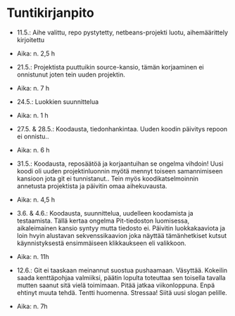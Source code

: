 # Tuntikirjanpito

* 11.5.: Aihe valittu, repo pystytetty, netbeans-projekti luotu, aihemäärittely kirjoitettu
* Aika: n. 2,5 h

* 21.5.: Projektista puuttuikin source-kansio, tämän korjaaminen ei onnistunut joten tein uuden projektin.
* Aika: n. 7 h

* 24.5.: Luokkien suunnittelua
* Aika: n. 1 h

* 27.5. & 28.5.: Koodausta, tiedonhankintaa. Uuden koodin päivitys repoon ei onnistu..
* Aika: n. 6 h

* 31.5.: Koodausta, reposäätöä ja korjaantuihan se ongelma vihdoin! Uusi koodi oli uuden projektinluonnin myötä mennyt toiseen samannimiseen kansioon jota git ei tunnistanut.. Tein myös koodikatselmoinnin annetusta projektista ja päivitin omaa aihekuvausta.
* Aika: n. 4,5 h

* 3.6. & 4.6.: Koodausta, suunnittelua, uudelleen koodamista ja testaamista. Tällä kertaa ongelma Pit-tiedoston luomisessa, aikaleimainen kansio syntyy mutta tiedosto ei. Päivitin luokkakaaviota ja loin hvyin alustavan sekvenssikaavion joka näyttää tämänhetkiset kutsut käynnistyksestä ensimmäiseen klikkaukseen eli valikkoon.
* Aika: n. 11h

* 12.6.: Git ei taaskaan meinannut suostua pushaamaan. Väsyttää. Kokeilin saada kenttäpohjaa valmiiksi, päätin lopulta toteuttaa sen toisella tavalla mutten saanut sitä vielä toimimaan. Pitää jatkaa viikonloppuna. Enpä ehtinyt muuta tehdä. Tentti huomenna. Stressaa! Siitä uusi slogan pelille.
* Aika: n. 7h
